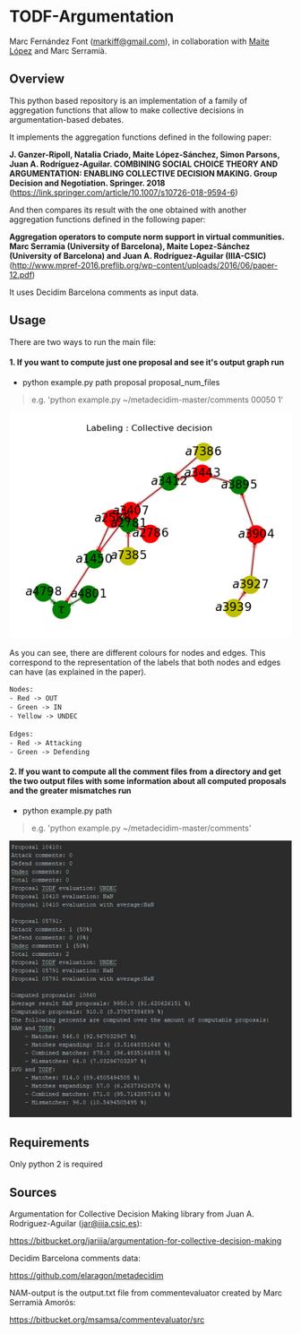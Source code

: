 # TODF-Argumentation
Marc Fernández Font (markiff@gmail.com), in collaboration with [Maite López](http://www.maia.ub.es/~maite/) and Marc Serramià.
## Overview
This python based repository is an implementation of a family of aggregation functions that allow to make collective decisions in argumentation-based debates.

It implements the aggregation functions defined in the following paper:

**J. Ganzer-Ripoll, Natalia Criado, Maite López-Sánchez, Simon Parsons, Juan A. Rodríguez-Aguilar. COMBINING SOCIAL CHOICE THEORY AND ARGUMENTATION: ENABLING COLLECTIVE DECISION MAKING. Group Decision and Negotiation. Springer. 2018**
(https://link.springer.com/article/10.1007/s10726-018-9594-6)

And then compares its result with the one obtained with another aggregation functions defined in the following paper:

**Aggregation operators to compute norm support in virtual communities. Marc Serramia (University of Barcelona), Maite Lopez-Sánchez (University of Barcelona) and Juan A. Rodríguez-Aguilar (IIIA-CSIC)** 
(http://www.mpref-2016.preflib.org/wp-content/uploads/2016/06/paper-12.pdf)

It uses Decidim Barcelona comments as input data.

## Usage

There are two ways to run the main file:
<h4>1. If you want to compute just one proposal and see it's output graph run</h4>

* python example.py path proposal proposal_num_files

>e.g. 'python example.py ~/metadecidim-master/comments 00050 1'

![](example.PNG)

As you can see, there are different colours for nodes and edges. This correspond to the representation of the labels that both nodes and edges can have (as explained in the paper).

    Nodes:
    - Red -> OUT
    - Green -> IN
    - Yellow -> UNDEC

    Edges:
    - Red -> Attacking
    - Green -> Defending

<h4>2. If you want to compute all the comment files from a directory and get the two output files with
 some information about all computed proposals and the greater mismatches run</h4>

* python example.py path

>e.g. 'python example.py ~/metadecidim-master/comments'

![](output_example.PNG)


## Requirements
Only python 2 is required

## Sources
Argumentation for Collective Decision Making library from Juan A. Rodriguez-Aguilar (jar@iiia.csic.es):

https://bitbucket.org/jariiia/argumentation-for-collective-decision-making

Decidim Barcelona comments data:

https://github.com/elaragon/metadecidim

NAM-output is the output.txt file from commentevaluator created by Marc Serramià Amorós:

https://bitbucket.org/msamsa/commentevaluator/src
